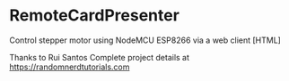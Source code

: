 # RemoteCardPresenter

Control stepper motor using NodeMCU ESP8266 via a web client [HTML]

Thanks to Rui Santos
Complete project details at https://randomnerdtutorials.com 
